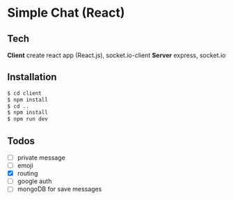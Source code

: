 # Simple Chat (React)

## Tech

**Client**
create react app (React.js), socket.io-client
**Server**
express, socket.io

## Installation

```sh
$ cd client
$ npm install
$ cd ..
$ npm install
$ npm run dev
```

## Todos

- [ ] private message
- [ ] emoji
- [x] routing
- [ ] google auth
- [ ] mongoDB for save messages
